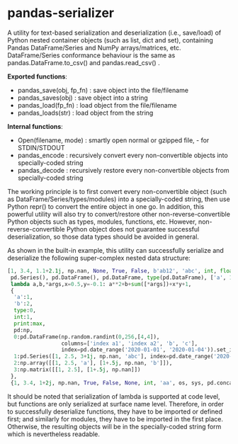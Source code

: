 # pandas-serializer
A utility for text-based serialization and deserialization (i.e., save/load) of Python nested container objects (such as list, dict and set), containing Pandas DataFrame/Series and NumPy arrays/matrices, etc.
DataFrame/Series conformance behaviour is the same as pandas.DataFrame.to_csv() and pandas.read_csv() .

**Exported functions**:
- pandas_save(obj, fp_fn) : save object into the file/filename
- pandas_saves(obj) : save object into a string
- pandas_load(fp_fn) : load object from the file/filename
- pandas_loads(str) : load object from the string

**Internal functions**:
- Open(filename, mode) : smartly open normal or gzipped file, - for STDIN/STDOUT
- pandas_encode : recursively convert every non-convertible objects into specially-coded string
- pandas_decode : recursively restore every non-convertible objects from specially-coded string

The working principle is to first convert every non-convertible object (such as DataFrame/Series/types/modules) into a specially-coded string, then use Python repr() to convert the entire object in one go.
In addition, this powerful utility will also try to convert/restore other non-reverse-convertible Python objects such as types, modules, functions, etc. However, non-reverse-convertible Python object does not guarantee successful deserialization, so those data types should be avoided in general.

As shown in the built-in example, this utility can successfully serialize and deserialize the following super-complex nested data structure:

```python
[1, 3.4, 1.1+2.1j, np.nan, None, True, False, b'ab12', 'abc', int, float,
 pd.Series(), pd.DataFrame(), pd.DataFrame, type(pd.DataFrame), ['a', 1],
 lambda a,b,*args,x=0.5,y=-0.1: a**2+b+sum([*args])+x*y+1,
 {
  'a':1,
  'b':2,
  type:0,
  int:1,
  print:max,
  pd:np,
  0:pd.DataFrame(np.random.randint(0,256,[4,4]),
                 columns=['index a1', 'index a2', 'b', 'c'],
                 index=pd.date_range('2020-01-01', '2020-01-04')).set_index(['index a1', 'index a2'], append=True),
  1:pd.Series([1, 2.5, 3+1j, np.nan, 'abc'], index=pd.date_range('2020-01-01', '2020-01-05', tz='Asia/Singapore')),
  2:np.array([[1, 2.5, 'a'], [1+.5j, np.nan, 'b']]),
  3:np.matrix([[1, 2.5], [1+.5j, np.nan]])
 },
 {1, 3.4, 1+2j, np.nan, True, False, None, int, 'aa', os, sys, pd.concat}]
```

It should be noted that serialization of lambda is supported at code level, but functions are only serialized at surface name level. Therefore, in order to successfully deserialize functions, they have to be imported or defined first; and similarly for modules, they have to be imported in the first place. Otherwise, the resulting objects will be in the specially-coded string form which is nevertheless readable.